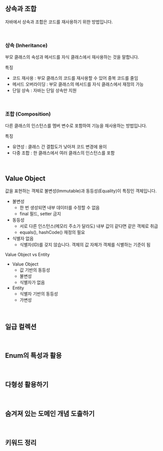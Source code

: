 ## 상속과 조합

자바에서 상속과 조합은 코드를 재사용하기 위한 방법입니다.

<br />

### 상속 (Inheritance)

부모 클래스의 속성과 메서드를 자식 클래스에서 재사용하는 것을 말합니다.

특징

- 코드 재사용 : 부모 클래스의 코드를 재사용할 수 있어 중복 코드를 줄임
- 메서드 오버라이딩 : 부모 클래스의 메서드를 자식 클래스에서 재정의 가능
- 단일 상속 : 자바는 단일 상속만 지원

<br />

### 조합 (Composition)

다른 클래스의 인스턴스를 멤버 변수로 포함하여 기능을 재사용하는 방법입니다.

특징

- 유연성 : 클래스 간 결합도가 낮아져 코드 변경에 용이
- 다중 조합 : 한 클래스에서 여러 클래스의 인스턴스를 포함

<br />

## Value Object

값을 표현하는 객체로 불변성(Immutable)과 동등성(Equality)이 특징인 객체입니다.

- 불변성
    - 한 번 생성되면 내부 데이터를 수정할 수 없음
    - final 필드, setter 금지
- 동등성
    - 서로 다른 인스턴스(메모리 주소가 달라도) 내부 값이 같다면 같은 객체로 취급
    - equals(), hashCode() 재정의 필요
- 식별자 없음
    - 식별자(ID)를 갖지 않습니다. 객체의 값 자체가 객체를 식별하는 기준이 됨

Value Object vs Entity

- Value Object
    - 값 기반의 동등성
    - 불변성
    - 식별자가 없음
- Entity
    - 식별자 기반의 동등성
    - 가변성

<br />

## 일급 컬렉션

<br />

## Enum의 특성과 활용

<br />

## 다형성 활용하기

<br />

## 숨겨져 있는 도메인 개념 도출하기

<br />

## 키워드 정리
